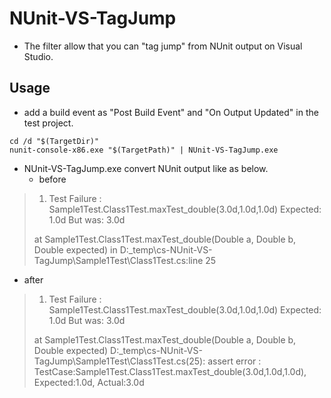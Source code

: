 ﻿# NUnit-VS-TagJump

* The filter allow that you can "tag jump" from NUnit output on Visual Studio.

## Usage
* add a build event as "Post Build Event" and "On Output Updated" in the test project.

```Batchfile
cd /d "$(TargetDir)"
nunit-console-x86.exe "$(TargetPath)" | NUnit-VS-TagJump.exe
```

* NUnit-VS-TagJump.exe convert NUnit output like as below.
  * before
> 1) Test Failure : Sample1Test.Class1Test.maxTest_double(3.0d,1.0d,1.0d)
>     Expected: 1.0d
>  But was:  3.0d
>
> at Sample1Test.Class1Test.maxTest_double(Double a, Double b, Double expected) in D:\_temp\cs-NUnit-VS-TagJump\Sample1Test\Class1Test.cs:line 25
  * after
> 1) Test Failure : Sample1Test.Class1Test.maxTest_double(3.0d,1.0d,1.0d)
>     Expected: 1.0d
>  But was:  3.0d
>
> at Sample1Test.Class1Test.maxTest_double(Double a, Double b, Double expected)
> D:\_temp\cs-NUnit-VS-TagJump\Sample1Test\Class1Test.cs(25): assert error : TestCase:Sample1Test.Class1Test.maxTest_double(3.0d,1.0d,1.0d), Expected:1.0d, Actual:3.0d

